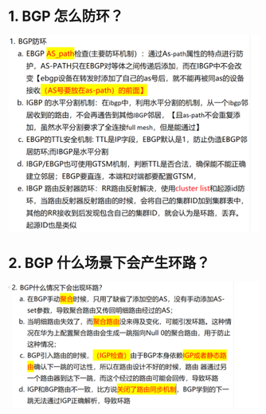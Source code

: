 # 1. BGP 怎么防环？

![alt text](images/面试题---BGP防环/image.png)

# 2. BGP 什么场景下会产生环路？

![alt text](images/面试题---BGP防环/image-1.png)
